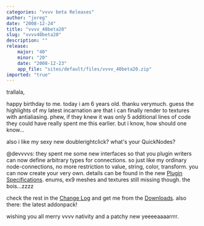 ```yaml
---
categories: "vvvv beta Releases"
author: "joreg"
date: "2008-12-24"
title: "vvvv_40beta20"
slug: "vvvv40beta20"
description: ""
release: 
    major: "40"
    minor: "20"
    date: "2008-12-23"
    app_file: "sites/default/files/vvvv_40beta20.zip"
imported: "true"
---
```



trallala,

happy birthday to me. today i am 6 years old. thanku verymuch. guess the highlights of my latest incarnation are that i can finally render to textures with antialiasing. phew, if they knew it was only 5 additional lines of code they could have really spent me this earlier. but i know, how should one know... 

also i like my sexy new doublerightclick? what's your QuickNodes?

@devvvvs: they spent me some new interfaces so that you plugin writers can now define arbitrary types for connections. so just like my ordinary node-connections, no more restriction to value, string, color, transform. you can now create your very own. details can be found in the new [Plugin Specifications](http://vvvv.org/pluginspecs/). enums, ex9 meshes and textures still missing though. the bois...zzzz

check the rest in the [Change Log](https://betadocs.vvvv.org/changelog/core/change-log-vvvv40beta20.html) and get me from the [Downloads](https://vvvv.org/downloads). 
also there: the latest addonpack!

wishing you all merry vvvv nativity
and a patchy new yeeeeaaaarrrr.